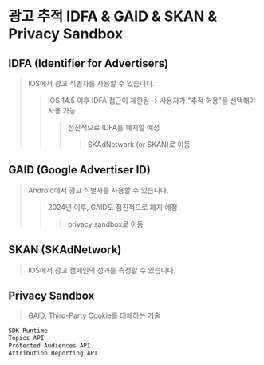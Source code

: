 # 광고 추적 IDFA & GAID & SKAN & Privacy Sandbox

## IDFA (Identifier for Advertisers)

> IOS에서 광고 식별자를 사용할 수 있습니다.
>
> > IOS 14.5 이후 IDFA 접근이 제한됨 → 사용자가 "추적 허용"을 선택해야 사용 가능
> >
> > > 점진적으로 IDFA를 폐지할 예정
> > >
> > > > SKAdNetwork (or SKAN)로 이동

## GAID (Google Advertiser ID)

> Android에서 광고 식별자를 사용할 수 있습니다.
>
> > 2024년 이후, GAID도 점진적으로 폐지 예정
> >
> > > privacy sandbox로 이동

## SKAN (SKAdNetwork)

> IOS에서 광고 캠페인의 성과를 측정할 수 있습니다.

## Privacy Sandbox

> GAID, Third-Party Cookie를 대체하는 기술

```txt
SDK Runtime
Topics API
Protected Audiences API
Attribution Reporting API
```
